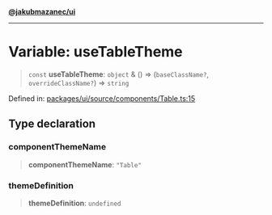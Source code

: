 [**@jakubmazanec/ui**](../README.md)

---

# Variable: useTableTheme

> `const` **useTableTheme**: `object` & () => (`baseClassName?`, `overrideClassName?`) => `string`

Defined in:
[packages/ui/source/components/Table.ts:15](https://github.com/jakubmazanec/tools/blob/acfa246dbb1035f65efb7fa114167a3cbefca108/packages/ui/source/components/Table.ts#L15)

## Type declaration

### componentThemeName

> **componentThemeName**: `"Table"`

### themeDefinition

> **themeDefinition**: `undefined`
